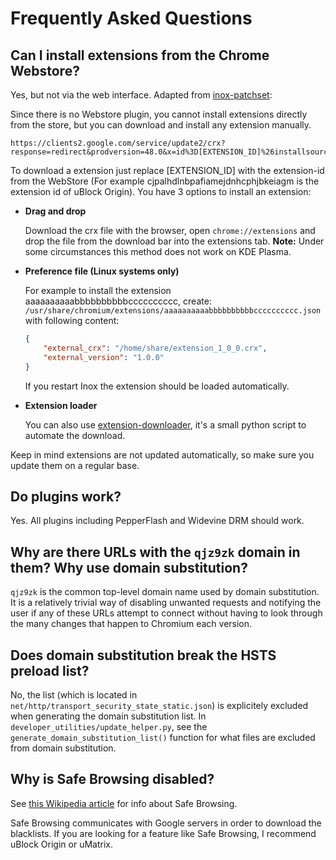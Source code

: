 # Frequently Asked Questions

## Can I install extensions from the Chrome Webstore?

Yes, but not via the web interface. Adapted from [inox-patchset](https://raw.githubusercontent.com/gcarq/inox-patchset/master/README.md):

Since there is no Webstore plugin, you cannot install extensions directly from the store, but you can download and install any extension manually.

    https://clients2.google.com/service/update2/crx?response=redirect&prodversion=48.0&x=id%3D[EXTENSION_ID]%26installsource%3Dondemand%26uc

To download a extension just replace [EXTENSION_ID] with the extension-id from the WebStore
(For example cjpalhdlnbpafiamejdnhcphjbkeiagm is the extension id of uBlock Origin).
You have 3 options to install an extension:


* **Drag and drop**

    Download the crx file with the browser, open `chrome://extensions` and drop the file from the download bar into the extensions tab.
    **Note:** Under some circumstances this method does not work on KDE Plasma.


* **Preference file (Linux systems only)**

    For example to install the extension aaaaaaaaaabbbbbbbbbbcccccccccc, create:
    `/usr/share/chromium/extensions/aaaaaaaaaabbbbbbbbbbcccccccccc.json`
    with following content:
    ```json
    {
        "external_crx": "/home/share/extension_1_0_0.crx",
        "external_version": "1.0.0"
    }
    ```
    If you restart Inox the extension should be loaded automatically.

* **Extension loader**

    You can also use [extension-downloader](https://github.com/gcarq/inox-patchset/issues/7), it's a small python script to automate the download.

Keep in mind extensions are not updated automatically, so make sure you update them on a regular base.

## Do plugins work?

Yes. All plugins including PepperFlash and Widevine DRM should work.

## Why are there URLs with the `qjz9zk` domain in them? Why use domain substitution?

`qjz9zk` is the common top-level domain name used by domain substitution. It is a relatively trivial way of disabling unwanted requests and notifying the user if any of these URLs attempt to connect without having to look through the many changes that happen to Chromium each version.

## Does domain substitution break the HSTS preload list?

No, the list (which is located in `net/http/transport_security_state_static.json`) is explicitely excluded when generating the domain substitution list. In `developer_utilities/update_helper.py`, see the  `generate_domain_substitution_list()` function for what files are excluded from domain substitution.

## Why is Safe Browsing disabled?

See [this Wikipedia article](//en.wikipedia.org/wiki/Google_Safe_Browsing) for info about Safe Browsing.

Safe Browsing communicates with Google servers in order to download the blacklists. If you are looking for a feature like Safe Browsing, I recommend uBlock Origin or uMatrix.
